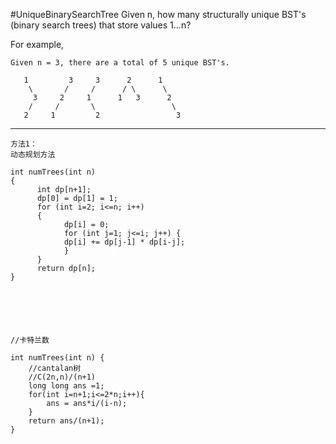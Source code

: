 #UniqueBinarySearchTree
Given n, how many structurally unique BST's (binary search trees) that store values 1...n?

For example,
```
Given n = 3, there are a total of 5 unique BST's.

   1         3     3      2      1
    \       /     /      / \      \
     3     2     1      1   3      2
    /     /       \                 \
   2     1         2                 3
```


---


```
方法1：
动态规划方法

int numTrees(int n)
{
      int dp[n+1];
      dp[0] = dp[1] = 1;
      for (int i=2; i<=n; i++)
      {
            dp[i] = 0;
            for (int j=1; j<=i; j++) {
            dp[i] += dp[j-1] * dp[i-j];
            }
      }
      return dp[n];
}






//卡特兰数

int numTrees(int n) {
    //cantalan树
    //C(2n,n)/(n+1)
    long long ans =1;
    for(int i=n+1;i<=2*n;i++){
        ans = ans*i/(i-n);
    }
    return ans/(n+1);
}
```